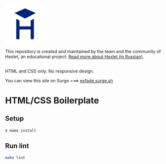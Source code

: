 ##
[![Hexlet Ltd. logo](https://raw.githubusercontent.com/Hexlet/assets/master/images/hexlet_logo128.png)](https://ru.hexlet.io/pages/about?utm_source=github&utm_medium=link&utm_campaign=nodejs-package)

This repository is created and maintained by the team and the community of Hexlet, an educational project. [Read more about Hexlet (in Russian)](https://ru.hexlet.io/pages/about?utm_source=github&utm_medium=link&utm_campaign=nodejs-package).
##

HTML and CSS only. No responsive design.

You can view this site on Surge ===> <a href="https://exfade.surge.sh/">exfade.surge.sh</a>

# HTML/CSS Boilerplate

## Setup

```sh
$ make install
```

## Run lint

```sh
make lint
```
